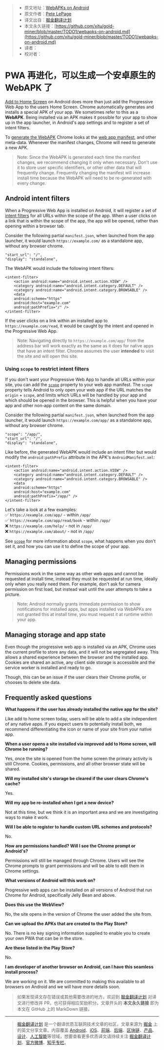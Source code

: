 > * 原文地址：[WebAPKs on Android](https://developers.google.cn/web/fundamentals/integration/webapks?hl=zh-cn)
> * 原文作者：[Pete LePage](https://developers.google.cn/web/resources/contributors/petelepage?hl=zh-cn)
> * 译文出自：[掘金翻译计划](https://github.com/xitu/gold-miner)
> * 本文永久链接：[https://github.com/xitu/gold-miner/blob/master/TODO1/webapks-on-android.md](https://github.com/xitu/gold-miner/blob/master/TODO1/webapks-on-android.md)
> * 译者：
> * 校对者：

# PWA 再进化，可以生成一个安卓原生的 WebAPK 了

[Add to Home Screen](https://developers.google.cn/web/fundamentals/app-install-banners/?hl=zh-cn) on Android does more than just add the Progressive Web App to the users Home Screen. Chrome automatically generates and installs a special APK of your app. We sometimes refer to this as a **WebAPK**. Being installed via an APK makes it possible for your app to show up in the app launcher, in Android's app settings and to register a set of intent filters.

To [generate the WebAPK](https://chromium.googlesource.com/chromium/src/+/master/chrome/android/webapk/README) Chrome looks at the [web app manifest](https://developers.google.cn/web/fundamentals/web-app-manifest/?hl=zh-cn), and other meta-data. Whenever the manifest changes, Chrome will need to generate a new APK.

> Note: Since the WebAPK is generated each time the manifest changes, we recommend changing it only when necessary. Don't use it to store user specific identifiers, or other other data that will frequently change. Frequently changing the manifest will increase install time because the WebAPK will need to be re-generated with every change.

## Android intent filters

When a Progressive Web App is installed on Android, it will register a set of [intent filters](https://developer.android.google.cn/guide/components/intents-filters?hl=zh-cn) for all URLs within the scope of the app. When a user clicks on a link that is within the scope of the app, the app will be opened, rather than opening within a browser tab.

Consider the following partial `manifest.json`, when launched from the app launcher, it would launch `https://example.com/` as a standalone app, without any browser chrome.

```
"start_url": "/",
"display": "standalone",
```

The WebAPK would include the following intent filters:

```
<intent-filter>
    <action android:name="android.intent.action.VIEW" />
    <category android:name="android.intent.category.DEFAULT" />
    <category android:name="android.intent.category.BROWSABLE" />
    <data
    android:scheme="https"
    android:host="example.com"
    android:pathPrefix="/" />
</intent-filter>
```

If the user clicks on a link within an installed app to `https://example.com/read`, it would be caught by the intent and opened in the Progressive Web App.

> Note: Navigating directly to `https://example.com/app/` from the address bar will work exactly as the same as it does for native apps that have an intent filter. Chrome assumes the user **intended** to visit the site and will open this site.

### Using `scope` to restrict intent filters

If you don't want your Progressive Web App to handle all URLs within your site, you can add the [`scope`](https://developers.google.cn/web/fundamentals/web-app-manifest/?hl=zh-cn#scope) property to your web app manifest. The `scope` property tells Android to only open your web app if the URL matches the `origin` + `scope`, and limits which URLs will be handled by your app and which should be opened in the browser. This is helpful when you have your app and other non-app content on the same domain.

Consider the following partial `manifest.json`, when launched from the app launcher, it would launch `https://example.com/app/` as a standalone app, without any browser chrome.

```
"scope": "/app/",
"start_url": "/",
"display": "standalone",
```

Like before, the generated WebAPK would include an intent filter but would modify the `android:pathPrefix` attribute in the APK's `AndroidManifest.xml`:

```
<intent-filter>
    <action android:name="android.intent.action.VIEW" />
    <category android:name="android.intent.category.DEFAULT" />
    <category android:name="android.intent.category.BROWSABLE" />
    <data
    android:scheme="https"
    android:host="example.com"
    android:pathPrefix="/app/" />
</intent-filter>
```

Let's take a look at a few examples:  
✅ `https://example.com/app/` - within `/app/`  
✅ `https://example.com/app/read/book` - within `/app/`  
❌ `https://example.com/help/` - not in `/app/`  
❌ `https://example.com/about/` - not in `/app/`

See [`scope`](https://developers.google.cn/web/fundamentals/web-app-manifest/?hl=zh-cn) for more information about `scope`, what happens when you don't set it, and how you can use it to define the scope of your app.

## Managing permissions

Permissions work in the same way as other web apps and cannot be requested at install time, instead they must be requested at run time, ideally only when you really need them. For example, don't ask for camera permission on first load, but instead wait until the user attempts to take a picture.

> Note: Android normally grants immediate permission to show notifications for installed apps, but apps installed via WebAPKs are not granted this at install time, you must request it at runtime within your app.

## Managing storage and app state

Even though the progressive web app is installed via an APK, Chrome uses the current profile to store any data, and it will not be segregated away. This allows a shared experience between the browser and the installed app. Cookies are shared an active, any client side storage is accessible and the service worker is installed and ready to go.

Though, this can be an issue if the user clears their Chrome profile, or chooses to delete site data.

## Frequently asked questions

**What happens if the user has already installed the native app for the site?**

Like add to home screen today, users will be able to add a site independent of any native apps. If you expect users to potentially install both, we recommend differentiating the icon or name of your site from your native app.

**When a user opens a site installed via improved add to Home screen, will Chrome be running?**

Yes, once the site is opened from the home screen the primary activity is still Chrome. Cookies, permissions, and all other browser state will be shared.

**Will my installed site's storage be cleared if the user clears Chrome's cache?**

Yes.

**Will my app be re-installed when I get a new device?**

Not at this time, but we think it is an important area and we are investigating ways to make it work.

**Will I be able to register to handle custom URL schemes and protocols?**

No.

**How are permissions handled? Will I see the Chrome prompt or Android's?**

Permissions will still be managed through Chrome. Users will see the Chrome prompts to grant permissions and will be able to edit them in Chrome settings.

**What versions of Android will this work on?**

Progressive web apps can be installed on all versions of Android that run Chrome for Android, specifically Jelly Bean and above.

**Does this use the WebView?**

No, the site opens in the version of Chrome the user added the site from.

**Can we upload the APKs that are created to the Play Store?**

No. There is no key signing information supplied to enable you to create your own PWA that can be in the store.

**Are these listed in the Play Store?**

No.

**I am developer of another browser on Android, can I have this seamless install process?**

We are working on it. We are committed to making this available to all browsers on Android and we will have more details soon.

> 如果发现译文存在错误或其他需要改进的地方，欢迎到 [掘金翻译计划](https://github.com/xitu/gold-miner) 对译文进行修改并 PR，也可获得相应奖励积分。文章开头的 **本文永久链接** 即为本文在 GitHub 上的 MarkDown 链接。


---

> [掘金翻译计划](https://github.com/xitu/gold-miner) 是一个翻译优质互联网技术文章的社区，文章来源为 [掘金](https://juejin.im) 上的英文分享文章。内容覆盖 [Android](https://github.com/xitu/gold-miner#android)、[iOS](https://github.com/xitu/gold-miner#ios)、[前端](https://github.com/xitu/gold-miner#前端)、[后端](https://github.com/xitu/gold-miner#后端)、[区块链](https://github.com/xitu/gold-miner#区块链)、[产品](https://github.com/xitu/gold-miner#产品)、[设计](https://github.com/xitu/gold-miner#设计)、[人工智能](https://github.com/xitu/gold-miner#人工智能)等领域，想要查看更多优质译文请持续关注 [掘金翻译计划](https://github.com/xitu/gold-miner)、[官方微博](http://weibo.com/juejinfanyi)、[知乎专栏](https://zhuanlan.zhihu.com/juejinfanyi)。

